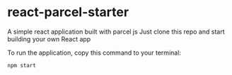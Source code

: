 # react-parcel-starter
A simple react application built with parcel js 
Just clone this repo and start building your own React app

To run the application, copy this command to your terminal:
```
npm start
```